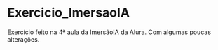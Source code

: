 # Exercicio_ImersaoIA
Exercício feito na 4ª aula da ImersãoIA da Alura. Com algumas poucas alterações.
